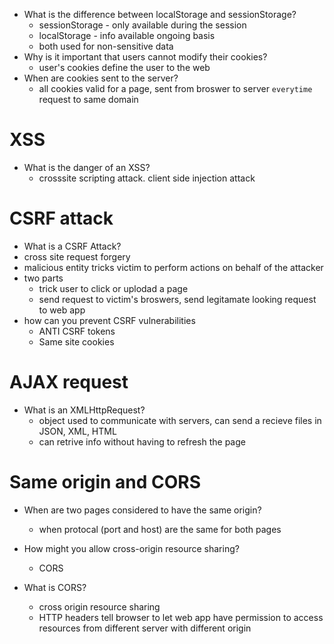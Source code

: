 - What is the difference between localStorage and sessionStorage?
  - sessionStorage - only available during the session 
  - localStorage - info available ongoing basis 
  - both used for non-sensitive data
- Why is it important that users cannot modify their cookies?
  - user's cookies define the user to the web 
- When are cookies sent to the server?
   - all cookies valid for a page, sent from broswer to server `everytime` request to same domain 

# XSS
- What is the danger of an XSS?
  - crosssite scripting attack. client side injection attack 

# CSRF attack 
-  What is a CSRF Attack?
  - cross site request forgery 
  - malicious entity tricks victim to perform actions on behalf of the attacker 
  - two parts 
    - trick user to click or uplodad a page 
    - send request to victim's broswers, send legitamate looking request to web app 
- how can you prevent CSRF vulnerabilities 
  - ANTI CSRF tokens 
  - Same site cookies 
  
# AJAX request 
-  What is an XMLHttpRequest?
   - object used to communicate with servers, can send a recieve files in JSON, XML, HTML
   - can retrive info without having to refresh the page

# Same origin and CORS
- When are two pages considered to have the same origin?
  - when protocal (port and host) are the same for both pages 

- How might you allow cross-origin resource sharing?
  - CORS 
- What is CORS?
  - cross origin resource sharing 
  - HTTP headers tell browser to let web app have permission to access resources from different server with different origin 